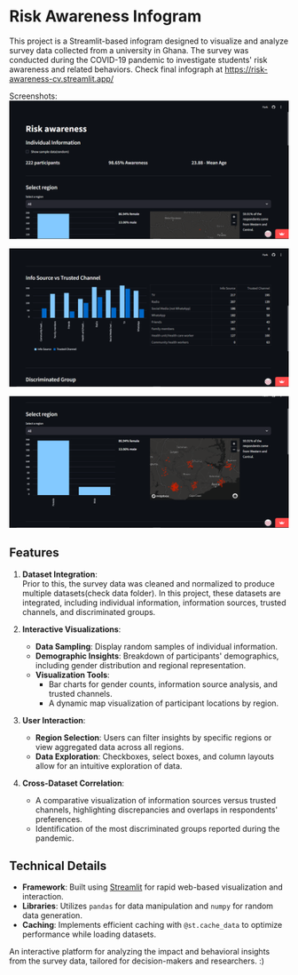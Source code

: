 # Risk Awareness Infogram

This project is a Streamlit-based infogram designed to visualize and analyze survey data collected from a university in Ghana. The survey was conducted during the COVID-19 pandemic to investigate students' risk awareness and related behaviors.
Check final infograph at https://risk-awareness-cv.streamlit.app/

Screenshots:
![Screenshot 1](screenshot1.png)


![Screenshot 3](screenshot3.png)


![Screenshot 2](screenshot2.png)

## Features

1. **Dataset Integration**:  
   Prior to this, the survey data was cleaned and normalized to produce multiple datasets(check data folder). In this project, these datasets are integrated, including individual information, information sources, trusted channels, and discriminated groups. 

2. **Interactive Visualizations**:  
   - **Data Sampling**: Display random samples of individual information.  
   - **Demographic Insights**: Breakdown of participants' demographics, including gender distribution and regional representation.  
   - **Visualization Tools**: 
     - Bar charts for gender counts, information source analysis, and trusted channels.
     - A dynamic map visualization of participant locations by region.

3. **User Interaction**:  
   - **Region Selection**: Users can filter insights by specific regions or view aggregated data across all regions.
   - **Data Exploration**: Checkboxes, select boxes, and column layouts allow for an intuitive exploration of data.

4. **Cross-Dataset Correlation**:  
   - A comparative visualization of information sources versus trusted channels, highlighting discrepancies and overlaps in respondents' preferences.
   - Identification of the most discriminated groups reported during the pandemic.

## Technical Details

- **Framework**: Built using [Streamlit](https://streamlit.io/) for rapid web-based visualization and interaction.
- **Libraries**: Utilizes `pandas` for data manipulation and `numpy` for random data generation. 
- **Caching**: Implements efficient caching with `@st.cache_data` to optimize performance while loading datasets.

An interactive platform for analyzing the impact and behavioral insights from the survey data, tailored for decision-makers and researchers. :)
